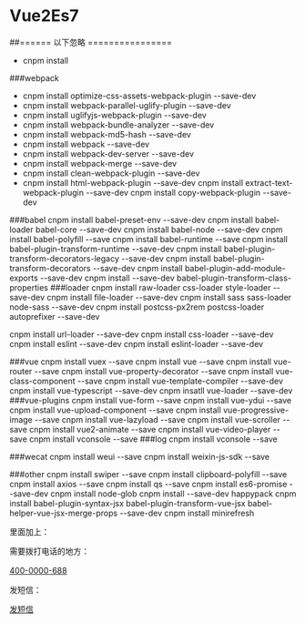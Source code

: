 # Vue2Es7









##====== 以下忽略 ================
- cnpm install

###webpack
- cnpm install  optimize-css-assets-webpack-plugin            --save-dev
- cnpm install  webpack-parallel-uglify-plugin                --save-dev
- cnpm install  uglifyjs-webpack-plugin                       --save-dev
- cnpm install  webpack-bundle-analyzer                       --save-dev
- cnpm install  webpack-md5-hash                              --save-dev
- cnpm install  webpack                                       --save-dev
- cnpm install  webpack-dev-server                            --save-dev
- cnpm install  webpack-merge                                 --save-dev
- cnpm install  clean-webpack-plugin                          --save-dev
- cnpm install  html-webpack-plugin                           --save-dev
   cnpm install  extract-text-webpack-plugin                   --save-dev
   cnpm install  copy-webpack-plugin                           --save-dev
   
###babel
 cnpm install  babel-preset-env                              --save-dev
 cnpm install  babel-loader babel-core                       --save-dev
 cnpm install  babel-node                                     --save-dev
 cnpm install  babel-polyfill --save
 cnpm install  babel-runtime --save
 cnpm install  babel-plugin-transform-runtime                 --save-dev
 cnpm install  babel-plugin-transform-decorators-legacy       --save-dev
 cnpm install  babel-plugin-transform-decorators              --save-dev
 cnpm install  babel-plugin-add-module-exports                --save-dev
 cnpm install --save-dev babel-plugin-transform-class-properties
###loader
 cnpm install  raw-loader css-loader  style-loader           --save-dev
 cnpm install  file-loader                        --save-dev
 cnpm install  sass sass-loader node-sass                    --save-dev
 cnpm install  postcss-px2rem  postcss-loader autoprefixer   --save-dev

 cnpm install  url-loader                                    --save-dev
 cnpm install  css-loader                                    --save-dev
 cnpm install eslint --save-dev
 cnpm install eslint-loader --save-dev



###vue
 cnpm install  vuex                                          --save
 cnpm install  vue                                           --save
 cnpm install  vue-router                                    --save
 cnpm install  vue-property-decorator                        --save
 cnpm install  vue-class-component                           --save
 cnpm install  vue-template-compiler                         --save-dev
 cnpm install  vue-typescript                                --save-dev
 cnpm insatll  vue-loader                                    --save-dev
###vue-plugins
 cnpm install  vue-form                                       --save
 cnpm install  vue-ydui                                       --save
 cnpm install  vue-upload-component                           --save
 cnpm install  vue-progressive-image                          --save
 cnpm install  vue-lazyload                                   --save
 cnpm install  vue-scroller                                   --save
 cnpm install  vue2-animate                                   --save
 cnpm install  vue-video-player   --save
 cnpm install  vconsole          --save
###log
 cnpm install  vconsole                                       --save

###wecat
 cnpm install  weui                                           --save
 cnpm install  weixin-js-sdk                                  --save

###other
  cnpm install  swiper                                         --save
  cnpm install  clipboard-polyfill                             --save
  cnpm install  axios                                          --save
  cnpm install  qs                                             --save
  cnpm install  es6-promise                                     --save-dev
  cnpm install  node-glob
  cnpm install --save-dev happypack
  cnpm install  babel-plugin-syntax-jsx babel-plugin-transform-vue-jsx babel-helper-vue-jsx-merge-props   --save-dev
  cnpm install minirefresh





  <head>里面加上：


   <meta name="format-detection" content="telephone=yes"/>
　　

   需要拨打电话的地方：


   <a href="tel:400-0000-688">400-0000-688</a>
　　

   发短信：


   <a href="sms:18688888888">发短信</a>